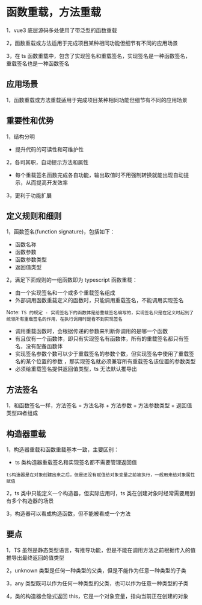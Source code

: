 # 函数重载，方法重载

1，vue3 底层源码多处使用了带泛型的函数重载

2，函数重载或方法适用于完成项目某种相同功能但细节有不同的应用场景

3，在 ts 函数重载中，包含了实现签名和重载签名，实现签名是一种函数签名，重载签名也是一种函数签名

## 应用场景

1，函数重载或方法重载适用于完成项目某种相同功能但细节有不同的应用场景

## 重要性和优势

1，结构分明

- 提升代码的可读性和可维护性

2，各司其职，自动提示方法和属性

- 每个重载签名函数完成各自功能，输出取值时不用强制转换就能出现自动提示，从而提高开发效率

3，更利于功能扩展

## 定义规则和细则

1，函数签名(function signature)，包括如下：

- 函数名称
- 函数参数
- 函数参数类型
- 返回值类型

2，满足下面规则的一组函数即为 typescript 函数重载：

- 由一个实现签名和一个或多个重载签名组成
- 外部调用函数重载定义的函数时，只能调用重载签名，不能调用实现签名

Note: `TS 的规定 - 实现签名下的函数体是给重载签名编写的，实现签名只是在定义时起到了统领所有重载签名的作用，在执行调用时是看不到实现签名`

- 调用重载函数时，会根据传递的参数来判断你调用的是哪一个函数
- 有且仅有一个函数体，即只有实现签名有函数体，所有的重载签名都只有签名，没有配备函数体
- 实现签名参数个数可以少于重载签名的参数个数，但实现签名中使用了重载签名的某个位置的参数 ，那实现签名就必须兼容所有重载签名该位置的参数类型
- 必须给重载签名提供返回值类型，ts 无法默认推导出

## 方法签名

1，和函数签名一样，方法签名 = 方法名称 + 方法参数 + 方法参数类型 + 返回值类型四者组成

## 构造器重载

1，构造器重载和函数重载基本一致，主要区别：

- ts 类构造器重载签名和实现签名都不需要管理返回值

`ts构造器是在对象创建出来之后，但是还没有赋值给对象变量之前被执行，一般用来给对象属性赋值`

2，ts 类中只能定义一个构造器，但实际应用时，ts 类在创建对象时经常需要用到有多个构造器的场景

3，构造器可以看成构造函数，但不能被看成一个方法

## 要点

1，TS 虽然是静态类型语言，有推导功能，但是不能在调用方法之前根据传入的值推导出最终返回的值类型

2，unknown 类型是任何一种类型的父类，但是不能作为任意一种类型的子类

3，any 类型既可以作为任何一种类型的父类，也可以作为任意一种类型的子类

4，类的构造器会隐式返回 this，它是一个对象变量，指向当前正在创建的对象
